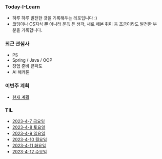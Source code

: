 ### Today-I-Learn
* 하루 하루 발전한 것을 기록해두는 레포입니다 :)  
* 코딩이나 CS지식 뿐 아니라 문득 든 생각, 새로 해본 취미 등 조금이라도 발전한 부분을 기록합니다.

### 최근 관심사
* PS  
* Spring / Java / OOP  
* 창업 준비 큰파도
* AI 해커톤

### 이번주 계획
* [현재 계획](https://github.com/RaccHoon/Today-I-Learn/blob/main/schedule/2023.4.10~2023.4.16.md)

### TIL
* [2023-4-7 금요일](https://github.com/RaccHoon/Today-I-Learn/blob/main/content/2023-4-7.md)
* [2023-4-8 토요일](https://github.com/RaccHoon/Today-I-Learn/blob/main/content/2023-4-8.md)
* [2023-4-9 일요일](https://github.com/RaccHoon/Today-I-Learn/blob/main/content/2023-4-9.md)
* [2023-4-10 월요일](https://github.com/RaccHoon/Today-I-Learn/blob/main/content/2023-4-10.md)
* [2023-4-11 화요일](https://github.com/RaccHoon/Today-I-Learn/blob/main/content/2023-4-11.md)
* [2023-4-12 수요일](https://github.com/RaccHoon/Today-I-Learn/blob/main/content/2023-4-12.md)
